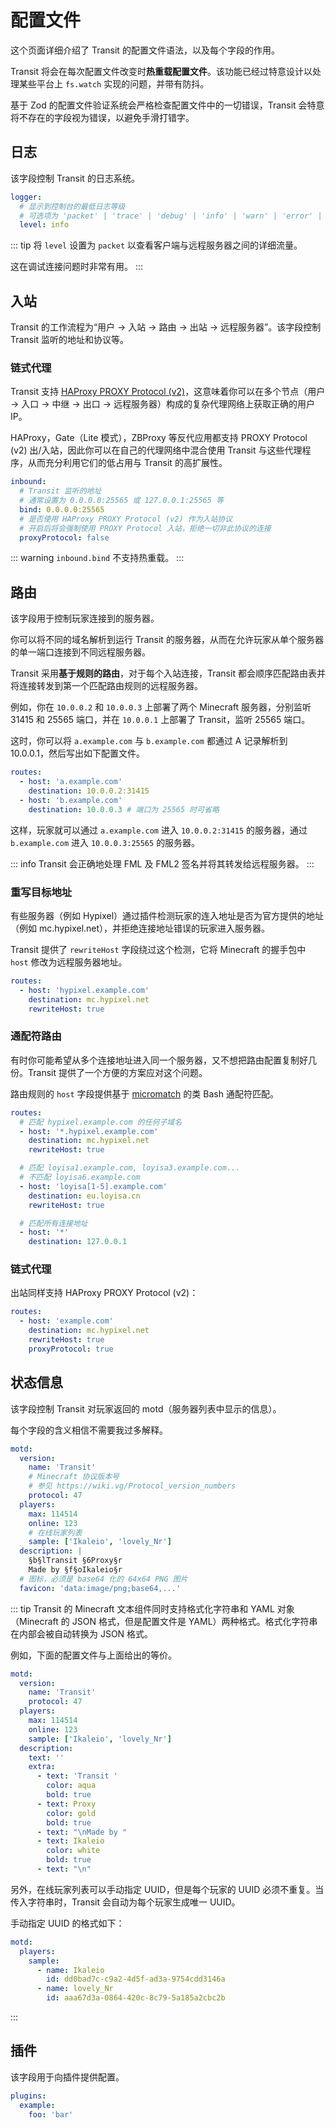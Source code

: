 # 配置文件

这个页面详细介绍了 Transit 的配置文件语法，以及每个字段的作用。

Transit 将会在每次配置文件改变时**热重载配置文件**。该功能已经过特意设计以处理某些平台上 `fs.watch` 实现的问题，并带有防抖。

基于 Zod 的配置文件验证系统会严格检查配置文件中的一切错误，Transit 会特意将不存在的字段视为错误，以避免手滑打错字。

## 日志

该字段控制 Transit 的日志系统。

```yml
logger:
  # 显示到控制台的最低日志等级
  # 可选项为 'packet' | 'trace' | 'debug' | 'info' | 'warn' | 'error' | 'fetal'，严重性从低到高
  level: info
```

::: tip
将 `level` 设置为 `packet` 以查看客户端与远程服务器之间的详细流量。

这在调试连接问题时非常有用。
:::

## 入站

Transit 的工作流程为“用户 -> 入站 -> 路由 -> 出站 -> 远程服务器”。该字段控制 Transit 监听的地址和协议等。

### 链式代理

Transit 支持 [HAProxy PROXY Protocol (v2)](https://www.haproxy.org/download/1.8/doc/proxy-protocol.txt)，这意味着你可以在多个节点（用户 -> 入口 -> 中继 -> 出口 -> 远程服务器）构成的复杂代理网络上获取正确的用户 IP。

HAProxy，Gate（Lite 模式），ZBProxy 等反代应用都支持 PROXY Protocol (v2) 出/入站，因此你可以在自己的代理网络中混合使用 Transit 与这些代理程序，从而充分利用它们的低占用与 Transit 的高扩展性。

```yml
inbound:
  # Transit 监听的地址
  # 通常设置为 0.0.0.0:25565 或 127.0.0.1:25565 等
  bind: 0.0.0.0:25565
  # 是否使用 HAProxy PROXY Protocol (v2) 作为入站协议
  # 开启后将会强制使用 PROXY Protocol 入站，拒绝一切非此协议的连接
  proxyProtocol: false
```

::: warning
`inbound.bind` 不支持热重载。
:::

## 路由

该字段用于控制玩家连接到的服务器。

你可以将不同的域名解析到运行 Transit 的服务器，从而在允许玩家从单个服务器的单一端口连接到不同远程服务器。

Transit 采用**基于规则的路由**，对于每个入站连接，Transit 都会顺序匹配路由表并将连接转发到第一个匹配路由规则的远程服务器。

例如，你在 `10.0.0.2` 和 `10.0.0.3` 上部署了两个 Minecraft 服务器，分别监听 31415 和 25565 端口，并在 `10.0.0.1` 上部署了 Transit，监听 25565 端口。

这时，你可以将 `a.example.com` 与 `b.example.com` 都通过 A 记录解析到 10.0.0.1，然后写出如下配置文件。

```yml
routes:
  - host: 'a.example.com'
    destination: 10.0.0.2:31415
  - host: 'b.example.com'
    destination: 10.0.0.3 # 端口为 25565 时可省略
```

这样，玩家就可以通过 `a.example.com` 进入 `10.0.0.2:31415` 的服务器，通过 `b.example.com` 进入 `10.0.0.3:25565` 的服务器。

::: info
Transit 会正确地处理 FML 及 FML2 签名并将其转发给远程服务器。
:::

### 重写目标地址

有些服务器（例如 Hypixel）通过插件检测玩家的连入地址是否为官方提供的地址（例如 mc.hypixel.net），并拒绝连接地址错误的玩家进入服务器。

Transit 提供了 `rewriteHost` 字段绕过这个检测，它将 Minecraft 的握手包中 `host` 修改为远程服务器地址。

```yml
routes:
  - host: 'hypixel.example.com'
    destination: mc.hypixel.net
    rewriteHost: true
```

### 通配符路由

有时你可能希望从多个连接地址进入同一个服务器，又不想把路由配置复制好几份。Transit 提供了一个方便的方案应对这个问题。

路由规则的 `host` 字段提供基于 [micromatch](https://github.com/micromatch/micromatch) 的类 Bash 通配符匹配。

```yml
routes:
  # 匹配 hypixel.example.com 的任何子域名
  - host: '*.hypixel.example.com'
    destination: mc.hypixel.net
    rewriteHost: true

  # 匹配 loyisa1.example.com, loyisa3.example.com...
  # 不匹配 loyisa6.example.com
  - host: 'loyisa[1-5].example.com'
    destination: eu.loyisa.cn
    rewriteHost: true

  # 匹配所有连接地址
  - host: '*'
    destination: 127.0.0.1
```

### 链式代理

出站同样支持 HAProxy PROXY Protocol (v2)：

```yml
routes:
  - host: 'example.com'
    destination: mc.hypixel.net
    rewriteHost: true
    proxyProtocol: true
```

## 状态信息

该字段控制 Transit 对玩家返回的 motd（服务器列表中显示的信息）。

每个字段的含义相信不需要我过多解释。

```yml
motd:
  version:
    name: 'Transit'
    # Minecraft 协议版本号
    # 参见 https://wiki.vg/Protocol_version_numbers
    protocol: 47
  players:
    max: 114514
    online: 123
    # 在线玩家列表
    sample: ['Ikaleio', 'lovely_Nr']
  description: |
    §b§lTransit §6Proxy§r
    Made by §f§oIkaleio§r
  # 图标，必须是 base64 化的 64x64 PNG 图片
  favicon: 'data:image/png;base64,...'
```

::: tip
Transit 的 Minecraft 文本组件同时支持格式化字符串和 YAML 对象（Minecraft 的 JSON 格式，但是配置文件是 YAML）两种格式。格式化字符串在内部会被自动转换为 JSON 格式。

例如，下面的配置文件与上面给出的等价。

```yml
motd:
  version:
    name: 'Transit'
    protocol: 47
  players:
    max: 114514
    online: 123
    sample: ['Ikaleio', 'lovely_Nr']
  description:
    text: ''
    extra:
      - text: 'Transit '
        color: aqua
        bold: true
      - text: Proxy
        color: gold
        bold: true
      - text: "\nMade by "
      - text: Ikaleio
        color: white
        bold: true
      - text: "\n"
```

另外，在线玩家列表可以手动指定 UUID，但是每个玩家的 UUID 必须不重复。当传入字符串时，Transit 会自动为每个玩家生成唯一 UUID。

手动指定 UUID 的格式如下：

```yml
motd:
  players:
    sample:
      - name: Ikaleio
        id: dd0bad7c-c9a2-4d5f-ad3a-9754cdd3146a
      - name: lovely_Nr
        id: aaa67d3a-0864-420c-8c79-5a185a2cbc2b
```

:::

## 插件

该字段用于向插件提供配置。

```yml
plugins:
  example:
    foo: 'bar'
```
